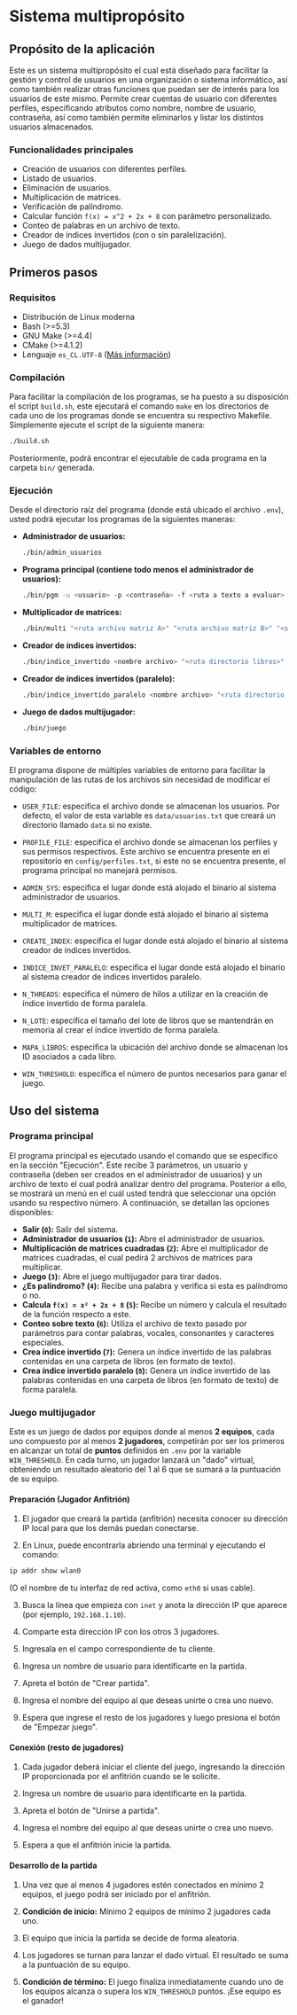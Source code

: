 # Sistema multipropósito

## Propósito de la aplicación
Este es un sistema multipropósito el cual está diseñado para facilitar la gestión y control de usuarios
en una organización o sistema informático, así como también realizar otras funciones que puedan ser de interés para los usuarios de este mismo. Permite crear cuentas de usuario con diferentes perfiles, especificando
atributos como nombre, nombre de usuario, contraseña, así como también permite eliminarlos y listar los distintos
usuarios almacenados.

### Funcionalidades principales
- Creación de usuarios con diferentes perfiles.
- Listado de usuarios.
- Eliminación de usuarios.
- Multiplicación de matrices.
- Verificación de palíndromo.
- Calcular función `f(x) = x^2 + 2x + 8` con parámetro personalizado.
- Conteo de palabras en un archivo de texto.
- Creador de índices invertidos (con o sin paralelización).
- Juego de dados multijugador.

## Primeros pasos

### Requisitos

- Distribución de Linux moderna
- Bash (>=5.3)
- GNU Make (>=4.4)
- CMake (>=4.1.2)
- Lenguaje `es_CL.UTF-8` ([Más información](https://wiki.archlinux.org/title/Locale))

### Compilación

Para facilitar la compilación de los programas, se ha puesto a su disposición el script `build.sh`, este ejecutará
el comando `make` en los directorios de cada uno de los programas donde se encuentra su respectivo Makefile. Simplemente ejecute el script de la siguiente manera:

```bash
./build.sh
```

Posteriormente, podrá encontrar el ejecutable de cada programa en la carpeta `bin/` generada.

### Ejecución

Desde el directorio raíz del programa (donde está ubicado el archivo `.env`), usted podrá ejecutar los programas de la siguientes maneras:

- **Administrador de usuarios:**

  ```bash
  ./bin/admin_usuarios
  ```

- **Programa principal (contiene todo menos el administrador de usuarios):**

  ```bash
  ./bin/pgm -u <usuario> -p <contraseña> -f <ruta a texto a evaluar>
  ```

- **Multiplicador de matrices:**

  ```bash
  ./bin/multi "<ruta archivo matriz A>" "<ruta archivo matriz B>" "<separador>"
  ```

- **Creador de índices invertidos:**

  ```bash
  ./bin/indice_invertido <nombre archivo> "<ruta directorio libros>"
  ```

- **Creador de índices invertidos (paralelo):**

  ```bash
  ./bin/indice_invertido_paralelo <nombre archivo> "<ruta directorio libros>"
  ```

- **Juego de dados multijugador:**

  ```bash
  ./bin/juego
  ```

### Variables de entorno

El programa dispone de múltiples variables de entorno para facilitar la manipulación de las rutas de los archivos sin necesidad de modificar el código:

- `USER_FILE`: especifica el archivo donde se almacenan los usuarios. Por defecto, el valor de esta variable es `data/usuarios.txt` que creará un directorio llamado `data` si no existe.

- `PROFILE_FILE`: especifica el archivo donde se almacenan los perfiles y sus permisos respectivos. Este archivo se encuentra presente en el repositorio en `config/perfiles.txt`, si este no se encuentra presente, el programa principal no manejará permisos.

- `ADMIN_SYS`: especifica el lugar donde está alojado el binario al sistema  administrador de usuarios.

- `MULTI_M`: especifica el lugar donde está alojado el binario al sistema multiplicador de matrices.

- `CREATE_INDEX`: especifica el lugar donde está alojado el binario al sistema creador de índices invertidos.

- `INDICE_INVET_PARALELO`: especifica el lugar donde está alojado el binario al sistema creador de índices invertidos paralelo.

- `N_THREADS`: especifica el número de hilos a utilizar en la creación de índice invertido de forma paralela.

- `N_LOTE`: especifica el tamaño del lote de libros que se mantendrán en memoria al crear el índice invertido de forma paralela.

- `MAPA_LIBROS`: especifica la ubicación del archivo donde se almacenan los ID asociados a cada libro.

- `WIN_THRESHOLD`: especifica el número de puntos necesarios para ganar el juego.

## Uso del sistema

### Programa principal

El programa principal es ejecutado usando el comando que se específico en la sección "Ejecución". Este recibe 3 parámetros, un usuario y contraseña (deben ser creados en el administrador de usuarios) y un archivo de texto el cual podrá analizar dentro del programa. Posterior a ello, se mostrará un menú en el cuál usted tendrá que seleccionar una opción usando su respectivo número. A continuación, se detallan las opciones disponibles:

- **Salir (`0`):** Salir del sistema.
- **Administrador de usuarios (`1`):** Abre el administrador de usuarios.
- **Multiplicación de matrices cuadradas (`2`):** Abre el multiplicador de matrices cuadradas, el cual pedirá 2 archivos de matrices para multiplicar.
- **Juego (`3`):** Abre el juego multijugador para tirar dados.
- **¿Es palíndromo? (`4`):** Recibe una palabra y verifica si esta es palíndromo o no.
- **Calcula `f(x) = x² + 2x + 8` (`5`):** Recibe un número y calcula el resultado de la función respecto a este.
- **Conteo sobre texto (`6`):** Utiliza el archivo de texto pasado por parámetros para contar palabras, vocales, consonantes y caracteres especiales.
- **Crea índice invertido (`7`):** Genera un índice invertido de las palabras contenidas en una carpeta de libros (en formato de texto).
- **Crea índice invertido paralelo (`8`):** Genera un índice invertido de las palabras contenidas en una carpeta de libros (en formato de texto) de forma paralela.

### Juego multijugador

Este es un juego de dados por equipos donde al menos **2 equipos**, cada uno compuesto por al menos **2 jugadores**, competirán por ser los primeros en alcanzar un total de **puntos** definidos en `.env` por la variable `WIN_THRESHOLD`. En cada turno, un jugador lanzará un "dado" virtual, obteniendo un resultado aleatorio del 1 al 6 que se sumará a la puntuación de su equipo.

#### Preparación (Jugador Anfitrión)

1. El jugador que creará la partida (anfitrión) necesita conocer su dirección IP local para que los demás puedan conectarse.

2. En Linux, puede encontrarla abriendo una terminal y ejecutando el comando:

  ```bash
  ip addr show wlan0
  ```

  (O el nombre de tu interfaz de red activa, como `eth0` si usas cable).

3. Busca la línea que empieza con `inet` y anota la dirección IP que aparece (por ejemplo, `192.168.1.10`).

4. Comparte esta dirección IP con los otros 3 jugadores.

5. Ingresala en el campo correspondiente de tu cliente.

6. Ingresa un nombre de usuario para identificarte en la partida.

7. Apreta el botón de "Crear partida".

8. Ingresa el nombre del equipo al que deseas unirte o crea uno nuevo.

9. Espera que ingrese el resto de los jugadores y luego presiona el botón de "Empezar juego".

#### Conexión (resto de jugadores)

1. Cada jugador deberá iniciar el cliente del juego, ingresando la dirección IP proporcionada por el anfitrión cuando se le solicite.

2. Ingresa un nombre de usuario para identificarte en la partida.

3. Apreta el botón de "Unirse a partida".

4. Ingresa el nombre del equipo al que deseas unirte o crea uno nuevo.

5. Espera a que el anfitrión inicie la partida.

#### Desarrollo de la partida

1. Una vez que al menos 4 jugadores estén conectados en mínimo 2 equipos, el juego podrá ser iniciado por el anfitrión.

2. **Condición de inicio:** Mínimo 2 equipos de mínimo 2 jugadores cada uno.

3. El equipo que inicia la partida se decide de forma aleatoria.

4. Los jugadores se turnan para lanzar el dado virtual. El resultado se suma a la puntuación de su equipo.

5. **Condición de término:** El juego finaliza inmediatamente cuando uno de los equipos alcanza o supera los `WIN_THRESHOLD` puntos. ¡Ese equipo es el ganador!
